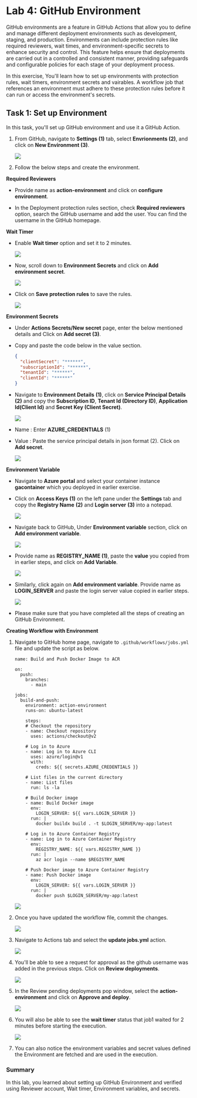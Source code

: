 # Lab 4: GitHub Environment

GitHub environments are a feature in GitHub Actions that allow you to define and manage different deployment environments such as development, staging, and production. Environments can include protection rules like required reviewers, wait times, and environment-specific secrets to enhance security and control. This feature helps ensure that deployments are carried out in a controlled and consistent manner, providing safeguards and configurable policies for each stage of your deployment process.

In this exercise, You'll learn how to set up environments with protection rules, wait timers, environment secrets and vairables. A workflow job that references an environment must adhere to these protection rules before it can run or access the environment's secrets.

## Task 1: Set up Environment

In this task, you'll set up GitHub environment and use it a GitHub Action.

1. From GitHub, navigate to **Settings (1)** tab, select **Envrionments (2)**, and click on **New Environment (3)**.

   ![](../media/env1.png) 

1. Follow the below steps and create the environment. 

**Required Reviewers**
   - Provide name as **action-environment** and click on **configure environment**.

   - In the Deployment protection rules section, check **Required reviewers** option, search the GitHub username and add the user. You can find the username in the GitHub homepage.

**Wait Timer**
   - Enable **Wait timer** option and set it to 2 minutes.

     ![](../media/env2.png)

   - Now, scroll down to **Environment Secrets** and click on **Add environment secret**.

     ![](../media/env9.png)

   - Click on **Save protection rules** to save the rules.

     ![](../media/env39.png)

   **Environment Secrets**

   - Under **Actions Secrets/New secret** page, enter the below mentioned details and Click on **Add secret (3)**.

   - Copy and paste the code below in the value section.
   
      ```json
      {
        "clientSecret": "******",
        "subscriptionId": "******",
        "tenantId": "******",
        "clientId": "******"
      }
      ```

   - Navigate to **Environment Details** **(1)**, click on **Service Principal Details** **(2)** and copy the **Subscription ID**, **Tenant Id (Directory ID)**, **Application Id(Client Id)** and **Secret Key (Client Secret)**.

     ![](../media/ex2-t4-8.png)

   - Name : Enter **AZURE_CREDENTIALS** (1)
   - Value : Paste the service principal details in json format (2). Click on **Add secret**.

     ![](../media/env10.png)

**Environment Variable**

   - Navigate to **Azure portal** and select your container instance **gacontainer<inject key="DeploymentID" enableCopy="false"/>** which you deployed in earlier exercise.

   - Click on **Access Keys** **(1)** on the left pane under the **Settings** tab and copy the **Registry Name** **(2)** and **Login server** **(3)** into a notepad.

     ![](../media/access-keys.png)

   - Navigate back to GitHub, Under **Environment variable** section, click on **Add environment variable**.
   
     ![](../media/env11.png)

   - Provide name as **REGISTRY_NAME (1)**, paste the **value** you copied from in earlier steps, and click on **Add Variable**.

     ![](../media/env40.png)

   - Similarly, click again on **Add environment variable**. Provide name as **LOGIN_SERVER** and paste the login server value copied in earlier steps.

     ![](../media/env41.png)

   - Please make sure that you have completed all the steps of creating an GitHub Environment. 

**Creating Workflow with Environment**

1. Navigate to GitHub home page, navigate to `.github/workflows/jobs.yml` file and update the script as below.

    ```
    name: Build and Push Docker Image to ACR
    
    on:
      push:
        branches:
          - main
    
    jobs:
      build-and-push:
        environment: action-environment
        runs-on: ubuntu-latest
    
        steps:
        # Checkout the repository
        - name: Checkout repository
          uses: actions/checkout@v2
    
        # Log in to Azure
        - name: Log in to Azure CLI
          uses: azure/login@v1
          with:
            creds: ${{ secrets.AZURE_CREDENTIALS }}
    
        # List files in the current directory
        - name: List files
          run: ls -la
    
        # Build Docker image
        - name: Build Docker image
          env: 
            LOGIN_SERVER: ${{ vars.LOGIN_SERVER }}
          run: |
            docker buildx build . -t $LOGIN_SERVER/my-app:latest
    
        # Log in to Azure Container Registry
        - name: Log in to Azure Container Registry
          env:
            REGISTRY_NAME: ${{ vars.REGISTRY_NAME }}
          run: |
            az acr login --name $REGISTRY_NAME
    
        # Push Docker image to Azure Container Registry
        - name: Push Docker image
          env:
            LOGIN_SERVER: ${{ vars.LOGIN_SERVER }}
          run: |
            docker push $LOGIN_SERVER/my-app:latest
    ```

   ![](../media/env14.png)

1. Once you have updated the workflow file, commit the changes.

   ![](../media/env4.png)

1. Navigate to Actions tab and select the **update jobs.yml** action.

   ![](../media/env5.png)

1. You'll be able to see a request for approval as the github username was added in the previous steps. Click on **Review deployments**.

   ![](../media/env6.png)

1. In the Review pending deployments pop window, select the **action-environment** and click on **Approve and deploy**.

   ![](../media/env7.png)

1. You will also be able to see the **wait timer** status that job1 waited for 2 minutes before starting the execution.

   ![](../media/env8.png)

1. You can also notice the environment variables and secret values defined the Environment are fetched and are used in the execution.

### Summary

In this lab, you learned about setting up GitHub Environment and verified using Reviewer account, Wait timer, Environment variables, and secrets.


